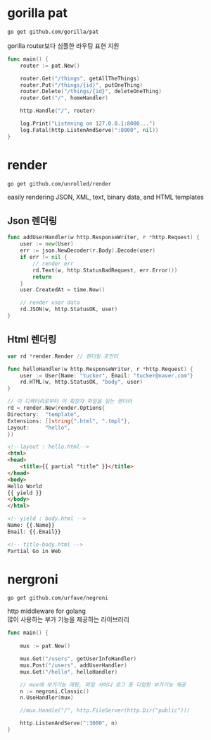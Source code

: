# gorilla pat

    go get github.com/gorilla/pat

gorilla router보다 심플한 라우팅 표현 지원
```go
func main() {
	router := pat.New()

	router.Get("/things", getAllTheThings)
	router.Put("/things/{id}", putOneThing)
	router.Delete("/things/{id}", deleteOneThing)
	router.Get("/", homeHandler)

	http.Handle("/", router)

	log.Print("Listening on 127.0.0.1:8000...")
	log.Fatal(http.ListenAndServe(":8000", nil))
}
```

# render

    go get github.com/unrolled/render

easily rendering JSON, XML, text, binary data, and HTML templates

## Json 렌더링

```go
func addUserHandler(w http.ResponseWriter, r *http.Request) {
	user := new(User)
	err := json.NewDecoder(r.Body).Decode(user)
	if err != nil {
        // render err
		rd.Text(w, http.StatusBadRequest, err.Error())
		return
	}
	user.CreatedAt = time.Now()

	// render user data
	rd.JSON(w, http.StatusOK, user)
}
```

## Html 렌더링
```go
var rd *render.Render // 렌더링 포인터

func helloHandler(w http.ResponseWriter, r *http.Request) {
    user := User{Name: "tucker", Email: "tucker@naver.com"}
    rd.HTML(w, http.StatusOK, "body", user)
}

// 이 디렉터리로부터 이 확장자 파일을 읽는 렌더러
rd = render.New(render.Options{
Directory:  "template",
Extensions: []string{".html", ".tmpl"},
Layout:     "hello",
})
```

```html
<!--layout : hello.html-->
<html>
<head>
    <title>{{ partial "title" }}</title>
</head>
<body>
Hello World
{{ yield }}
</body>
</html>

<!--yield : body.html -->
Name: {{.Name}}
Email: {{.Email}}

<!-- title-body.html -->
Partial Go in Web
```


# nergroni

    go get github.com/urfave/negroni

http middleware for golang<br>
많이 사용하는 부가 기능을 제공하는 라이브러리

```go
func main() {
	
	mux := pat.New()

	mux.Get("/users", getUserInfoHandler)
	mux.Post("/users", addUserHandler)
	mux.Get("/hello", helloHandler)

	// mux에 부가기능 래핑, 파일 서버나 로그 등 다양한 부가기능 제공
	n := negroni.Classic()
	n.UseHandler(mux)

	//mux.Handle("/", http.FileServer(http.Dir("public")))

	http.ListenAndServe(":3000", n)
}
```